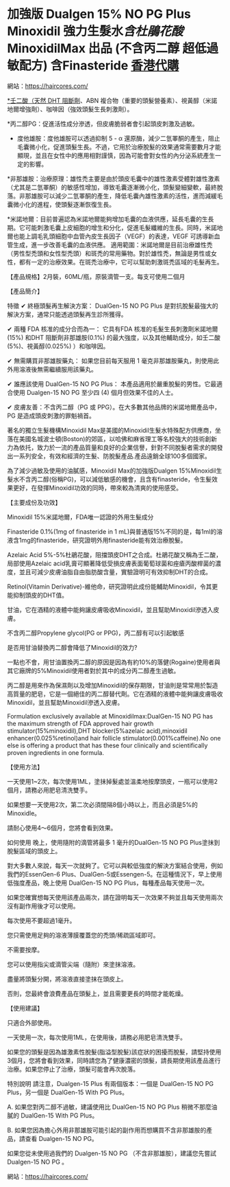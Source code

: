 # 加強版 Dualgen 15% NO PG Plus Minoxidil 強力生髮水*含杜鵑花酸* MinoxidilMax 出品 (不含丙二醇 超低過敏配方) 含Finasteride  [香港代購](https://haircores.com/)

網站：https://haircores.com/

[*壬二酸（天然 DHT 阻斷劑](https://haircores.com/product/%e5%8a%a0%e5%bc%b7%e7%89%88-dualgen-15-no-pg-plus-minoxidil-%e5%bc%b7%e5%8a%9b%e7%94%9f%e9%ab%ae%e6%b0%b4%e5%90%ab%e6%9d%9c%e9%b5%91%e8%8a%b1%e9%85%b8-minoxidilmax-%e5%87%ba%e5%93%81-%e4%b8%8d/)、ABN 複合物（重要的頭髮營養素）、視黃醇（米諾地爾增強劑）、咖啡因（強效頭髮生長刺激劑）。

*丙二醇PG：促進活性成分滲透，但皮膚脆弱者會引起頭皮刺激及過敏。

* 度他雄胺：度他雄胺可以透過抑制 5 - α 還原酶，減少二氫睪酮的產生，阻止毛囊微小化，促進頭髮生長。不過，它用於治療脫髮的效果通常需要數月才能顯現，並且在女性中的應用相對謹慎，因為可能會對女性的內分泌系統產生一定的影響。

*非那雄胺：治療原理：雄性禿主要是由於頭皮毛囊中的雄性激素受體對雄性激素（尤其是二氫睪酮）的敏感性增加，導致毛囊逐漸微小化，頭髮變細變軟，最終脫落。非那雄胺可以減少二氫睪酮的產生，降低毛囊內雄性激素的活性，進而減緩毛囊微小化的進程，使頭髮逐漸恢復生長。

*米諾地爾：目前普遍認為米諾地爾能夠增加毛囊的血液供應，延長毛囊的生長期。它可能刺激毛囊上皮細胞的增生和分化，促進毛髮纖維的生長。同時，米諾地爾也能上調毛乳頭細胞中血管內皮生長因子（VEGF）的表達，VEGF 可誘導新血管生成，進一步改善毛囊的血液供應。
適用範圍：米諾地爾是目前治療雄性禿（男性型禿頭和女性型禿頭）和斑禿的常用藥物。對於雄性禿，無論是男性或女性，都有一定的治療效果。在斑禿治療中，它可以幫助刺激斑禿區域的毛髮再生。

【產品規格】2月裝，60ML/瓶，原裝滴管一支。每支可使用二個月

【產品簡介】

特徵
✔ 終極頭髮再生解決方案： DualGen-15 NO PG Plus 是對抗脫髮最強大的解決方案，通常只能透過頭髮再生診所獲得。

✔ 兩種 FDA 核准的成分合而為一： 它具有FDA 核准的毛髮生長刺激劑米諾地爾(15%) 和DHT 阻斷劑非那雄胺(0.1%) 的最大強度，以及其他輔助成分，如壬二酸(5%)、視黃醇(0.025%) ）和咖啡因。

✔ 無需購買非那雄胺藥丸： 如果您目前每天服用 1 毫克非那雄胺藥丸，則使用此外用溶液後無需繼續服用該藥丸。

✔ 誰應該使用 DualGen-15 NO PG Plus： 本產品適用於嚴重脫髮的男性。它最適合使用 Dualgen-15 NO PG 至少四 (4) 個月但效果不佳的人士。

✔ 皮膚友善：不含丙二醇（PG 或 PPG）。在大多數其他品牌的米諾地爾產品中，PG 是造成頭皮刺激的罪魁禍首。

著名的獨立生髮機構Minoxidil Max是美國的Minoxidil生髮水特殊配方供應商，坐落在美國名城波士頓(Boston)的郊區，以哈佛和麻省理工等名校強大的技術創新力為依托，致力於一流的產品質量和良好的企業信譽，針對不同脫髮者需求的開發出一系列安全，有效和經濟的生髮、防脫髮產品.產品遠銷全球100多個國家。

為了減少過敏及使用的油膩感，Minoxidil Max的加強版Dualgen 15%Minoxidil生髮水不含丙二醇(俗稱PG)，可以減低敏感的機會，且含有finasteride，令生髮效果更好，在發揮Minoxidil功效的同時，帶來較為清爽的使用感受。

【主要成份及功效】

Minoxidil 15%米諾地爾，FDA唯一認證的外用生髮成分

Finasteride 0.1%(1mg of finasteride in 1 mL)與普通版15%不同的是，每1ml的溶液含1mg的finasteride，研究證明外用finasteride能有效治療脫髮。

Azelaic Acid 5%-5%杜鵑花酸，阻擋頭皮DHT之合成。杜鵑花酸又稱為壬二酸，局部使用Azelaic acid乳膏可顯著降低受損皮膚表面葡萄球菌和痤瘡丙酸桿菌的濃度，並且可減少皮膚油脂自由脂肪酸含量，實驗證明可有效抑制DHT的合成。

Retinol(Vitamin Derivative)-維他命，研究證明此成份能輔助Minoxidil，令其更能抑制頭皮的DHT值。

甘油，它在酒精的液體中能夠讓皮膚吸收Minoxidil，並且幫助Minoxidil滲透入皮膚。

不含丙二醇Propylene glycol(PG or PPG)，丙二醇有可以引起敏感

是否用甘油替換丙二醇會降低了Minoxidil的效力?

一點也不會，用甘油置換丙二醇的原因是因為有約10%的落健(Rogaine)使用者與其它廠牌的5%Minoxidil使用者對於其中的成分丙二醇產生過敏。

丙二醇是用來作為保濕劑以及增加Minoxidil的保存期限，甘油則是常常用於製造高質量的肥皂，它是一個絕佳的丙二醇替代劑。它在酒精的液體中能夠讓皮膚吸收Minoxidil，並且幫助Minoxidil滲透入皮膚。

Formulation exclusively available at Minoxidilmax:DualGen-15 NO PG has the maximum strength of FDA approved hair growth stimulator(15%minoxidil),DHT blocker(5%azelaic acid),minoxidil enhancer(0.025%retinol)and hair follicle stimulator(0.001%caffeine).No one else is offering a product that has these four clinically and scientifically proven ingredients in one formula.

【使用方法】

一天使用1~2次，每次使用1ML，塗抺掉髮處並溫柔地按摩頭皮，一瓶可以使用2個月，請務必用肥皂清洗雙手。

如果想要一天使用2次，第二次必須間隔8個小時以上，而且必須是5%的Minoxidle。

請耐心使用4～6個月，您將會看到效果。

如何使用
晚上，使用隨附的滴管將最多 1 毫升的DualGen-15 NO PG Plus塗抹到脫髮區域的頭皮上。

對大多數人來說，每天一次就夠了。它可以與較低強度的解決方案結合使用，例如我們的EssenGen-6 Plus、DualGen-5或Essengen-5。在這種情況下，早上使用低強度產品，晚上使用 DualGen-15 NO PG Plus，每種產品每天使用一次。

如果您確實想每天使用該產品兩次，請在證明每天一次效果不夠並且每天使用兩次沒有副作用後才可以使用。

每次使用不要超過1毫升。

您只需使用足夠的溶液薄膜覆蓋您的禿頭/稀疏區域即可。

不需要按摩。

您可以使用指尖或滴管尖端（隨附）來塗抹溶液。

盡量將頭髮分開，將溶液直接塗抹在頭皮上。

否則，您最終會浪費產品在頭髮上，並且需要更長的時間才能乾燥。

【使用建議】

只適合外部使用。

一天使用一次，每次使用1ML，在使用後，請務必用肥皂清洗雙手。

如果您的頭髮是因為雄激素性脫髮(脂溢型脫髮)該症狀的困擾而脫髮，請堅持使用3個月，您將會看到效果，同時請您為了健康濃密的頭髮，請長期使用該產品進行治療。如果您停止了治療，頭髮可能會再次脫落。

特別說明
請注意，Dualgen-15 Plus 有兩個版本：一個是 DualGen-15 NO PG Plus，另一個是 DualGen-15 With PG Plus。

A. 如果您對丙二醇不過敏，建議使用比 DualGen-15 NO PG Plus 稍微不那麼油膩的 DualGen-15 With PG Plus。

B. 如果您因為擔心外用非那雄胺可能引起的副作用而想購買不含非那雄胺的產品，請查看 Dualgen-15 NO PG。

 

如果您從未使用過我們的 Dualgen-15 NO PG （不含非那雄胺），建議您先嘗試 Dualgen-15 NO PG 。

網站：https://haircores.com/

